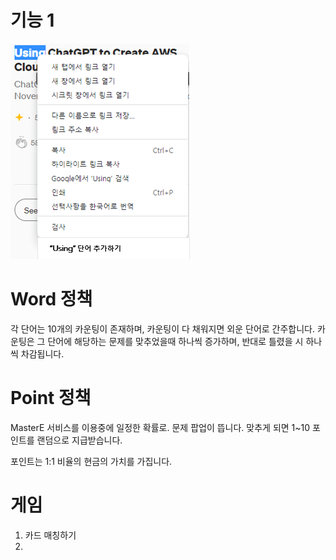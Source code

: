 # 기능 1
![finction1](Image/function1.png)


# Word 정책
각 단어는 10개의 카운팅이 존재하며, 카운팅이 다 채워지면 외운 단어로 간주합니다.
카운팅은 그 단어에 해당하는 문제를 맞추었을때 하나씩 증가하며, 반대로 틀렸을 시 하나씩 차감됩니다.

# Point 정책
MasterE 서비스를 이용중에 일정한 확률로. 문제 팝업이 뜹니다. 
맞추게 되면 1~10 포인트를 랜덤으로 지급받습니다.

포인트는 1:1 비율의 현금의 가치를 가집니다.

# 게임
1. 카드 매칭하기
2. 